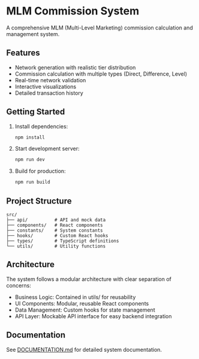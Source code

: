 # MLM Commission System

A comprehensive MLM (Multi-Level Marketing) commission calculation and management system.

## Features

- Network generation with realistic tier distribution
- Commission calculation with multiple types (Direct, Difference, Level)
- Real-time network validation
- Interactive visualizations
- Detailed transaction history

## Getting Started

1. Install dependencies:
   ```bash
   npm install
   ```

2. Start development server:
   ```bash
   npm run dev
   ```

3. Build for production:
   ```bash
   npm run build
   ```

## Project Structure

```
src/
├── api/          # API and mock data
├── components/   # React components
├── constants/    # System constants
├── hooks/        # Custom React hooks
├── types/        # TypeScript definitions
└── utils/        # Utility functions
```

## Architecture

The system follows a modular architecture with clear separation of concerns:

- Business Logic: Contained in utils/ for reusability
- UI Components: Modular, reusable React components
- Data Management: Custom hooks for state management
- API Layer: Mockable API interface for easy backend integration

## Documentation

See [DOCUMENTATION.md](./DOCUMENTATION.md) for detailed system documentation.